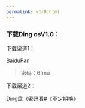 ```yaml
---
permalink: v1-0.html
---
```


### 下载Ding osV1.0：

下载渠道1：

[BaiduPan](https://pan.baidu.com/share/init?surl=G02hjThO38XhcxoEGCakqw)

 >密码：6fmu
 
下载渠道2：

[Ding盘（密码看#《不定期换》](https://space.dingtalk.com/s/gwHOAp65ewLOQAbCqQPaACAwMTBkZGQ2MGNkMTA0Yjc0YTUwNzA0NmJiYzAyNThkYw#look->pGHp)
